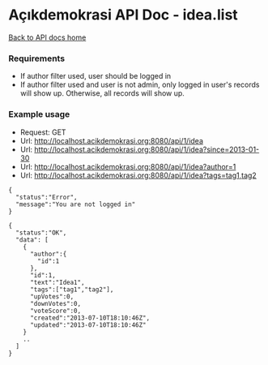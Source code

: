 # Açıkdemokrasi API Doc - idea.list

[Back to API docs home](Home)

### Requirements
- If author filter used, user should be logged in
- If author filter used and user is not admin, only logged in user's records will show up. Otherwise, all records will show up.

### Example usage

- Request: GET
- Url: http://localhost.acikdemokrasi.org:8080/api/1/idea
- Url: http://localhost.acikdemokrasi.org:8080/api/1/idea?since=2013-01-30
- Url: http://localhost.acikdemokrasi.org:8080/api/1/idea?author=1
- Url: http://localhost.acikdemokrasi.org:8080/api/1/idea?tags=tag1,tag2

```
{
  "status":"Error",
  "message":"You are not logged in"
}
```
```
{
  "status":"OK",
  "data": [
    {
      "author":{
        "id":1
      },
      "id":1,
      "text":"Idea1",
      "tags":["tag1","tag2"],
      "upVotes":0,
      "downVotes":0,
      "voteScore":0,
      "created":"2013-07-10T18:10:46Z",
      "updated":"2013-07-10T18:10:46Z"
    }
    ..
  ]
}
```